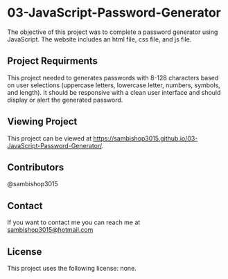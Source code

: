 # 03-JavaScript-Password-Generator
The objective of this project was to complete a password generator using JavaScript. The website includes an html file, css file, and js file. 

## Project Requirments

This project needed to generates passwords with 8-128 characters based on user selections (uppercase letters, lowercase letter, numbers, symbols, and length). It should be responsive with a clean user interface and should display or alert the generated password. 

## Viewing Project
This project can be viewed at https://sambishop3015.github.io/03-JavaScript-Password-Generator/. 

## Contributors
@sambishop3015

## Contact
If you want to contact me you can reach me at sambishop3015@hotmail.com

## License
This project uses the following license: none.